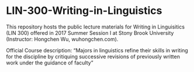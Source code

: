 # LIN-300-Writing-in-Linguistics
This repository hosts the public lecture materials for Writing in Linguisitics (LIN 300) offered in 2017 Summer Session I at Stony Brook University (Instructor: Hongchen Wu, wuhongchen.com). 

Official Course description: “Majors in linguistics refine their skills in writing for the discipline by critiquing successive revisions of previously written work under the guidance of faculty”
